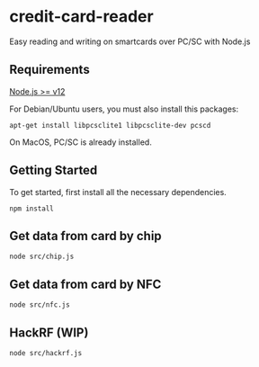 # credit-card-reader
Easy reading and writing on smartcards over PC/SC with Node.js


## Requirements
[Node.js >= v12](https://nodejs.org/)

For Debian/Ubuntu users, you must also install this packages:
```
apt-get install libpcsclite1 libpcsclite-dev pcscd
```

On MacOS, PC/SC is already installed.


## Getting Started

To get started, first install all the necessary dependencies.
```
npm install
```

## Get data from card by chip

```
node src/chip.js
```

## Get data from card by NFC

```
node src/nfc.js
```

## HackRF (WIP)
```
node src/hackrf.js
```
